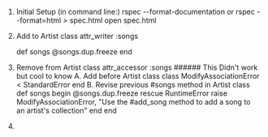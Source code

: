 1. Initial Setup (in command line:)
  rspec --format-documentation
  or
  rspec --format=html > spec.html
  open spec.html
2. Add to Artist class
    attr_writer :songs

    def songs
      @songs.dup.freeze
    end
3. Remove from Artist class 
    attr_accessor :songs
              ###### This Didn't work but cool to know
              A. Add before Artist class
                  class ModifyAssociationError < StandardError
                  end
              B. Revise previous #songs method in Artist class
                  def songs
                    begin
                      @songs.dup.freeze
                    rescue RuntimeError
                      raise ModifyAssociationError,  "Use the #add_song method to add a song to an artist's collection"
                    end
                  end
4.
